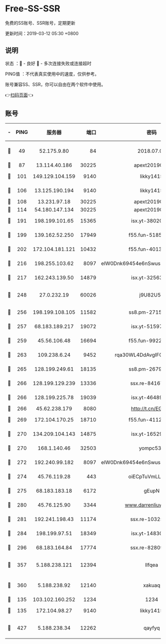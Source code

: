 # Free-SS-SSR

免费的SS账号、SSR账号，定期更新

更新时间：2019-03-12 05:30 +0800

## 说明

状态     ：🙂 - 良好 🙁 - 多次连接失败或连接超时

PING值   ：不代表真实使用中的速度，仅供参考。

账号兼容SS、SSR，你可以自由在两个软件中使用。

👉[扫码页面](https://liesauer.github.io/Free-SS-SSR/)👈

## 账号

|-|PING|服务器|端口|密码|加密方式|区域|
|:----:|:----:|:-----:|-----:|:----:|:----:|:----:|
|🙂|49|52.175.9.80|84|2018.07.07|chacha20-ietf-poly1305|HK|
|🙂|87|13.114.40.186|30225|apext2019006|chacha20|JP|
|🙂|101|149.129.104.159|9140|likky1415|aes-256-cfb|HK|
|🙂|106|13.125.190.194|9140|likky1415|aes-256-cfb|KR|
|🙂|108|13.231.97.18|30225|apext2019006|chacha20|JP|
|🙂|114|54.180.147.134|30225|apext2019006|chacha20|KR|
|🙂|191|198.199.101.65|15365|isx.yt-38020728|aes-256-cfb|US|
|🙂|199|139.162.52.250|17949|f55.fun-51854536|aes-256-cfb|SG|
|🙂|202|172.104.181.121|10432|f55.fun-40137909|aes-256-cfb|SG|
|🙂|216|198.255.103.62|8097|eIW0Dnk69454e6nSwuspv9DmS201tQ0D|aes-256-cfb|US|
|🙂|217|162.243.139.50|14879|isx.yt-32563801|aes-256-cfb|US|
|🙂|248|27.0.232.19|60026|j9U82U53|xchacha20-ietf-poly1305|HK|
|🙂|256|198.199.108.105|11582|ss8.pm-27159085|aes-256-cfb|US|
|🙂|257|68.183.189.217|19072|isx.yt-51597603|aes-256-cfb|SG|
|🙂|259|45.56.106.48|16694|f55.fun-99229922|aes-256-cfb|US|
|🙂|263|109.238.6.24|9452|rqa30WL4DdAvgIFG6Fs3znzTa|aes-256-cfb|FR|
|🙂|265|128.199.249.61|18135|ss8.pm-26798832|aes-256-cfb|SG|
|🙂|266|128.199.129.239|13336|ssx.re-84167135|aes-256-cfb|SG|
|🙂|266|128.199.225.78|19039|isx.yt-46489348|aes-256-cfb|SG|
|🙂|266|45.62.238.179|8080|http://t.cn/EGJIyrl|rc4-md5|CA|
|🙂|269|172.104.170.25|18710|f55.fun-41127984|aes-256-cfb|SG|
|🙂|270|134.209.104.143|14875|isx.yt-16529863|aes-256-cfb|SG|
|🙂|270|168.1.140.46|32503|yompc535|aes-256-cfb|AU|
|🙂|272|192.240.99.182|8097|eIW0Dnk69454e6nSwuspv9DmS201tQ0D|aes-256-cfb|US|
|🙂|274|45.76.119.28|443|oiECpTuVmLLxk4Ts|aes-256-cfb|AU|
|🙂|275|68.183.183.18|6172|gEupN|aes-256-cfb|SG|
|🙂|280|45.76.125.90|3344|www.darrenliuwei.com|aes-256-cfb|AU|
|🙂|281|192.241.198.43|11174|ssx.re-10325861|aes-256-cfb|US|
|🙂|284|198.199.97.51|18349|isx.yt-14830718|aes-256-cfb|US|
|🙂|296|68.183.164.84|17774|ssx.re-82809807|aes-256-cfb|US|
|🙂|357|5.188.238.121|12394|llfqea|chacha20-ietf-poly1305|BR|
|🙂|360|5.188.238.92|12140|xakuaq|chacha20-ietf-poly1305|BR|
|🙂|135|103.102.160.252|1234|1234|rc4-md5|JP|
|🙂|135|172.104.98.27|9140|likky1415|aes-256-cfb|JP|
|🙂|427|5.188.238.34|12262|qayfyq|chacha20-ietf-poly1305|BR|
